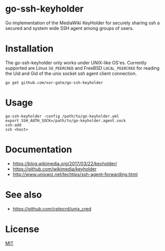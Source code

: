 # go-ssh-keyholder

Go implementation of the MediaWiki KeyHolder for securely sharing ssh a secured and system wide SSH agent among groups of users.

# Installation

The go-ssh-keyholder only works under UNIX-like OS'es. Currently supported are Linux `SO_PEERCRED` and FreeBSD `LOCAL_PEERCRED` for reading the Uid and Gid of the unix socket ssh agent client connection.

`go get github.com/xor-gate/go-ssh-keyholder`

# Usage

```
go-ssh-keyholder -config /path/to/go-keyholder.yml
export SSH_AUTH_SOCK=/path/to/go-keyholder.agent.sock
ssh-add
ssh <host>
```

# Documentation

* https://blog.wikimedia.org/2017/03/22/keyholder/
* https://github.com/wikimedia/keyholder
* http://www.unixwiz.net/techtips/ssh-agent-forwarding.html

# See also

* https://github.com/cptpcrd/unix_cred

# License

[MIT](LICENSE)
